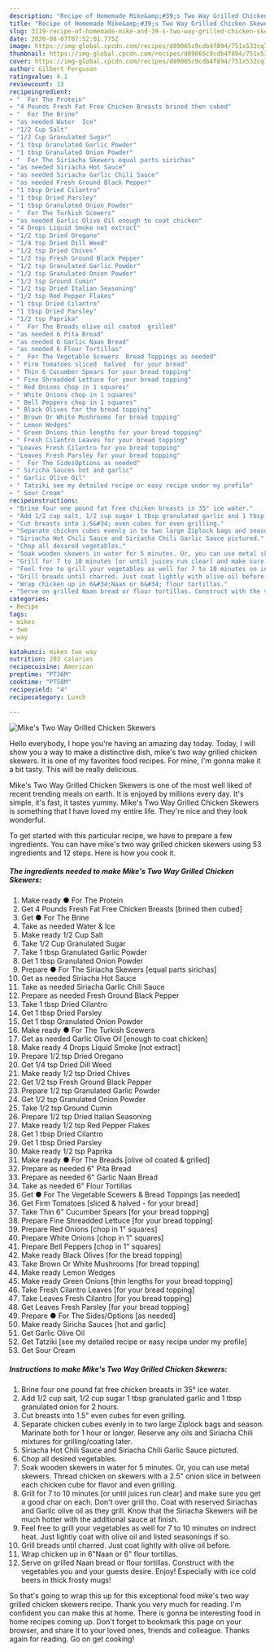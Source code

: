 ```yaml
---
description: "Recipe of Homemade Mike&amp;#39;s Two Way Grilled Chicken Skewers"
title: "Recipe of Homemade Mike&amp;#39;s Two Way Grilled Chicken Skewers"
slug: 3119-recipe-of-homemade-mike-and-39-s-two-way-grilled-chicken-skewers
date: 2020-08-07T07:52:01.775Z
image: https://img-global.cpcdn.com/recipes/d89065c9cdb4f894/751x532cq70/mikes-two-way-grilled-chicken-skewers-recipe-main-photo.jpg
thumbnail: https://img-global.cpcdn.com/recipes/d89065c9cdb4f894/751x532cq70/mikes-two-way-grilled-chicken-skewers-recipe-main-photo.jpg
cover: https://img-global.cpcdn.com/recipes/d89065c9cdb4f894/751x532cq70/mikes-two-way-grilled-chicken-skewers-recipe-main-photo.jpg
author: Gilbert Ferguson
ratingvalue: 4.1
reviewcount: 13
recipeingredient:
- "  For The Protein"
- "4 Pounds Fresh Fat Free Chicken Breasts brined then cubed"
- "  For The Brine"
- "as needed Water  Ice"
- "1/2 Cup Salt"
- "1/2 Cup Granulated Sugar"
- "1 tbsp Granulated Garlic Powder"
- "1 tbsp Granulated Onion Powder"
- "  For The Siriacha Skewers equal parts sirichas"
- "as needed Siriacha Hot Sauce"
- "as needed Siriacha Garlic Chili Sauce"
- "as needed Fresh Ground Black Pepper"
- "1 tbsp Dried Cilantro"
- "1 tbsp Dried Parsley"
- "1 tbsp Granulated Onion Powder"
- "  For The Turkish Scewers"
- "as needed Garlic Olive Oil enough to coat chicken"
- "4 Drops Liquid Smoke not extract"
- "1/2 tsp Dried Oregano"
- "1/4 tsp Dried Dill Weed"
- "1/2 tsp Dried Chives"
- "1/2 tsp Fresh Ground Black Pepper"
- "1/2 tsp Granulated Garlic Powder"
- "1/2 tsp Granulated Onion Powder"
- "1/2 tsp Ground Cumin"
- "1/2 tsp Dried Italian Seasoning"
- "1/2 tsp Red Pepper Flakes"
- "1 tbsp Dried Cilantro"
- "1 tbsp Dried Parsley"
- "1/2 tsp Paprika"
- "  For The Breads olive oil coated  grilled"
- "as needed 6 Pita Bread"
- "as needed 6 Garlic Naan Bread"
- "as needed 6 Flour Tortillas"
- "  For The Vegetable Scewers  Bread Toppings as needed"
- " Firm Tomatoes sliced  halved  for your bread"
- " Thin 6 Cucumber Spears for your bread topping"
- " Fine Shreadded Lettuce for your bread topping"
- " Red Onions chop in 1 squares"
- " White Onions chop in 1 squares"
- " Bell Peppers chop in 1 squares"
- " Black Olives for the bread topping"
- " Brown Or White Mushrooms for bread topping"
- " Lemon Wedges"
- " Green Onions thin lengths for your bread topping"
- " Fresh Cilantro Leaves for your bread topping"
- "Leaves Fresh Cilantro for you bread topping"
- "Leaves Fresh Parsley for your bread topping"
- "  For The SidesOptions as needed"
- " Siricha Sauces hot and garlic"
- " Garlic Olive Oil"
- " Tatziki see my detailed recipe or easy recipe under my profile"
- " Sour Cream"
recipeinstructions:
- "Brine four one pound fat free chicken breasts in 35° ice water."
- "Add 1/2 cup salt, 1/2 cup sugar 1 tbsp granulated garlic and 1 tbsp granulated onion for 2 hours."
- "Cut breasts into 1.5&#34; even cubes for even grilling."
- "Separate chicken cubes evenly in to two large Ziplock bags and season. Marinate both for 1 hour or longer. Reserve any oils and Siriacha Chili mixtures for grilling/coating later."
- "Siriacha Hot Chili Sauce and Siriacha Chili Garlic Sauce pictured."
- "Chop all desired vegetables."
- "Soak wooden skewers in water for 5 minutes. Or, you can use metal skewers. Thread chicken on skewers with a 2.5&#34; onion slice in between each chicken cube for flavor and even grilling."
- "Grill for 7 to 10 minutes [or until juices run clear] and make sure you get a good char on each. Don&#39;t over grill tho. Coat with reserved Siriachas and Garlic olive oil as they grill. Know that the Siriacha Skewers will be much hotter with the additional sauce at finish."
- "Feel free to grill your vegetables as well for 7 to 10 minutes on indirect heat. Just lightly coat with olive oil and listed seasonings if so."
- "Grill breads until charred. Just coat lightly with olive oil before."
- "Wrap chicken up in 6&#34;Naan or 6&#34; flour tortillas."
- "Serve on grilled Naan bread or flour tortillas. Construct with the vegetables you and your guests desire. Enjoy! Especially with ice cold beers in thick frosty mugs!"
categories:
- Recipe
tags:
- mikes
- two
- way

katakunci: mikes two way 
nutrition: 203 calories
recipecuisine: American
preptime: "PT36M"
cooktime: "PT58M"
recipeyield: "4"
recipecategory: Lunch

---
```



![Mike&#39;s Two Way Grilled Chicken Skewers](https://img-global.cpcdn.com/recipes/d89065c9cdb4f894/751x532cq70/mikes-two-way-grilled-chicken-skewers-recipe-main-photo.jpg)

Hello everybody, I hope you're having an amazing day today. Today, I will show you a way to make a distinctive dish, mike&#39;s two way grilled chicken skewers. It is one of my favorites food recipes. For mine, I'm gonna make it a bit tasty. This will be really delicious.



Mike&#39;s Two Way Grilled Chicken Skewers is one of the most well liked of recent trending meals on earth. It is enjoyed by millions every day. It's simple, it's fast, it tastes yummy. Mike&#39;s Two Way Grilled Chicken Skewers is something that I have loved my entire life. They're nice and they look wonderful.


To get started with this particular recipe, we have to prepare a few ingredients. You can have mike&#39;s two way grilled chicken skewers using 53 ingredients and 12 steps. Here is how you cook it.

<!--inarticleads1-->

##### The ingredients needed to make Mike&#39;s Two Way Grilled Chicken Skewers:

1. Make ready  ● For The Protein
1. Get 4 Pounds Fresh Fat Free Chicken Breasts [brined then cubed]
1. Get  ● For The Brine
1. Take as needed Water &amp; Ice
1. Make ready 1/2 Cup Salt
1. Take 1/2 Cup Granulated Sugar
1. Take 1 tbsp Granulated Garlic Powder
1. Get 1 tbsp Granulated Onion Powder
1. Prepare  ● For The Siriacha Skewers [equal parts sirichas]
1. Get as needed Siriacha Hot Sauce
1. Take as needed Siriacha Garlic Chili Sauce
1. Prepare as needed Fresh Ground Black Pepper
1. Take 1 tbsp Dried Cilantro
1. Get 1 tbsp Dried Parsley
1. Get 1 tbsp Granulated Onion Powder
1. Make ready  ● For The Turkish Scewers
1. Get as needed Garlic Olive Oil [enough to coat chicken]
1. Make ready 4 Drops Liquid Smoke [not extract]
1. Prepare 1/2 tsp Dried Oregano
1. Get 1/4 tsp Dried Dill Weed
1. Make ready 1/2 tsp Dried Chives
1. Get 1/2 tsp Fresh Ground Black Pepper
1. Prepare 1/2 tsp Granulated Garlic Powder
1. Get 1/2 tsp Granulated Onion Powder
1. Take 1/2 tsp Ground Cumin
1. Prepare 1/2 tsp Dried Italian Seasoning
1. Make ready 1/2 tsp Red Pepper Flakes
1. Get 1 tbsp Dried Cilantro
1. Get 1 tbsp Dried Parsley
1. Make ready 1/2 tsp Paprika
1. Make ready  ● For The Breads [olive oil coated &amp; grilled]
1. Prepare as needed 6&#34; Pita Bread
1. Prepare as needed 6&#34; Garlic Naan Bread
1. Take as needed 6&#34; Flour Tortillas
1. Get  ● For The Vegetable Scewers &amp; Bread Toppings [as needed]
1. Get  Firm Tomatoes [sliced &amp; halved - for your bread]
1. Take  Thin 6&#34; Cucumber Spears [for your bread topping]
1. Prepare  Fine Shreadded Lettuce [for your bread topping]
1. Prepare  Red Onions [chop in 1&#34; squares]
1. Prepare  White Onions [chop in 1&#34; squares]
1. Prepare  Bell Peppers [chop in 1&#34; squares]
1. Make ready  Black Olives [for the bread topping]
1. Take  Brown Or White Mushrooms [for bread topping]
1. Make ready  Lemon Wedges
1. Make ready  Green Onions [thin lengths for your bread topping]
1. Take  Fresh Cilantro Leaves [for your bread topping]
1. Take Leaves Fresh Cilantro [for you bread topping]
1. Get Leaves Fresh Parsley [for your bread topping]
1. Prepare  ● For The Sides/Options [as needed]
1. Make ready  Siricha Sauces [hot and garlic]
1. Get  Garlic Olive Oil
1. Get  Tatziki [see my detailed recipe or easy recipe under my profile]
1. Get  Sour Cream




<!--inarticleads2-->

##### Instructions to make Mike&#39;s Two Way Grilled Chicken Skewers:

1. Brine four one pound fat free chicken breasts in 35° ice water.
1. Add 1/2 cup salt, 1/2 cup sugar 1 tbsp granulated garlic and 1 tbsp granulated onion for 2 hours.
1. Cut breasts into 1.5&#34; even cubes for even grilling.
1. Separate chicken cubes evenly in to two large Ziplock bags and season. Marinate both for 1 hour or longer. Reserve any oils and Siriacha Chili mixtures for grilling/coating later.
1. Siriacha Hot Chili Sauce and Siriacha Chili Garlic Sauce pictured.
1. Chop all desired vegetables.
1. Soak wooden skewers in water for 5 minutes. Or, you can use metal skewers. Thread chicken on skewers with a 2.5&#34; onion slice in between each chicken cube for flavor and even grilling.
1. Grill for 7 to 10 minutes [or until juices run clear] and make sure you get a good char on each. Don&#39;t over grill tho. Coat with reserved Siriachas and Garlic olive oil as they grill. Know that the Siriacha Skewers will be much hotter with the additional sauce at finish.
1. Feel free to grill your vegetables as well for 7 to 10 minutes on indirect heat. Just lightly coat with olive oil and listed seasonings if so.
1. Grill breads until charred. Just coat lightly with olive oil before.
1. Wrap chicken up in 6&#34;Naan or 6&#34; flour tortillas.
1. Serve on grilled Naan bread or flour tortillas. Construct with the vegetables you and your guests desire. Enjoy! Especially with ice cold beers in thick frosty mugs!




So that's going to wrap this up for this exceptional food mike&#39;s two way grilled chicken skewers recipe. Thank you very much for reading. I'm confident you can make this at home. There is gonna be interesting food in home recipes coming up. Don't forget to bookmark this page on your browser, and share it to your loved ones, friends and colleague. Thanks again for reading. Go on get cooking!
